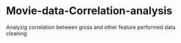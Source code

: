 # Movie-data-Correlation-analysis


Analyzig correlation between gross and other feature
performed data cleaning
